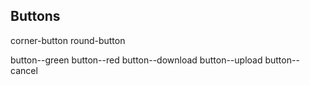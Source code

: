 
## Buttons

corner-button
round-button


button--green
button--red
button--download
button--upload
button--cancel